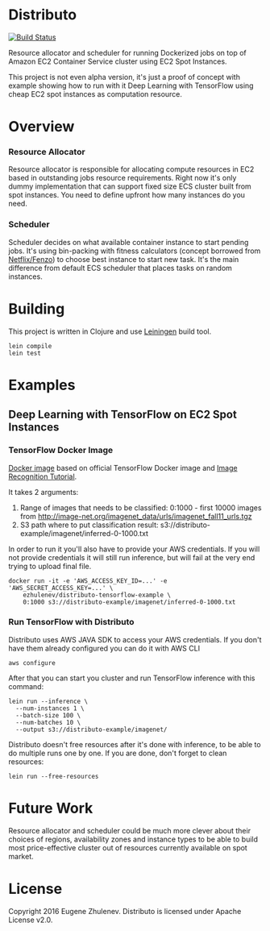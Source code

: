 # Distributo

[![Build Status](https://travis-ci.org/collectivemedia/spark-ext.svg?branch=master)](https://travis-ci.org/collectivemedia/spark-ext)

Resource allocator and scheduler for running Dockerized jobs on top of Amazon EC2 Container Service 
cluster using EC2 Spot Instances.

This project is not even alpha version, it's just a proof of concept with example showing
how to run with it Deep Learning with TensorFlow using cheap EC2 spot instances as computation resource.

# Overview

### Resource Allocator

Resource allocator is responsible for allocating compute resources in EC2 based in outstanding 
jobs resource requirements. Right now it's only dummy implementation that can support fixed
size ECS cluster built from spot instances. You need to define upfront how many instances do you need.

### Scheduler

Scheduler decides on what available container instance to start pending jobs. It's using bin-packing 
with fitness calculators (concept borrowed from [Netflix/Fenzo](https://github.com/Netflix/Fenzo)) to 
choose best instance to start new task. It's the main difference from default ECS scheduler that
places tasks on random instances.

# Building

This project is written in Clojure and use [Leiningen](http://leiningen.org/) build tool.

    lein compile
    lein test

# Examples

## Deep Learning with TensorFlow on EC2 Spot Instances

### TensorFlow Docker Image

[Docker image](https://github.com/ezhulenev/distributo/tree/master/example/docker-tensorflow) based on official TensorFlow Docker image 
and [Image Recognition Tutorial](https://www.tensorflow.org/versions/0.6.0/tutorials/image_recognition/index.html).

It takes 2 arguments: 
 1. Range of images that needs to be classified: 0:1000 - first 10000 images from http://image-net.org/imagenet_data/urls/imagenet_fall11_urls.tgz
 2. S3 path where to put classification result: s3://distributo-example/imagenet/inferred-0-1000.txt
 
In order to run it you'll also have to provide your AWS credentials. If you will not provide credentials it will still
run inference, but will fail at the very end trying to upload final file.

    docker run -it -e 'AWS_ACCESS_KEY_ID=...' -e 'AWS_SECRET_ACCESS_KEY=...' \
        ezhulenev/distributo-tensorflow-example \
        0:1000 s3://distributo-example/imagenet/inferred-0-1000.txt
        

### Run TensorFlow with Distributo

Distributo uses AWS JAVA SDK to access your AWS credentials. If you don't have them already configured you
can do it with AWS CLI

    aws configure
    
After that you can start you cluster and run TensorFlow inference with this command:    

    lein run --inference \
      --num-instances 1 \
      --batch-size 100 \
      --num-batches 10 \
      --output s3://distributo-example/imagenet/
       
Distributo doesn't free resources after it's done with inference, to be able to do multiple runs
one by one. If you are done, don't forget to clean resources:

    lein run --free-resources
        
# Future Work

Resource allocator and scheduler could be much more clever about their choices of regions, availability zones 
and instance types to be able to build most price-effective cluster out of resources currently 
available on spot market.
        
# License

Copyright 2016 Eugene Zhulenev. Distributo is licensed under Apache License v2.0.
